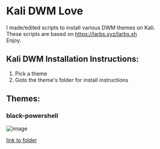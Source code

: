 # Kali DWM Love

I made/edited scripts to install various DWM themes on Kali. <br>
These scripts are based on https://larbs.xyz/larbs.sh <br>
Enjoy. <br>

## Kali DWM Installation Instructions:
1. Pick a theme
2. Goto the theme's folder for install instructions

## Themes:
### black-powershell
![image](https://github.com/user-attachments/assets/10538829-32da-47b0-8969-77167a429831)

[link to folder](https://github.com/blue-pho3nix/dwm-love/tree/main/Kali/black-powershell)
